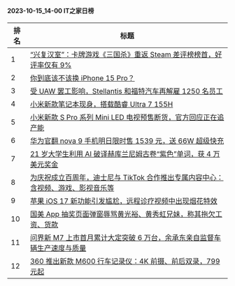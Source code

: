 #### 2023-10-15_14-00  IT之家日榜

| 排名 | 标题|
| --- | ---|
| 1 | [“兴复汉室”：卡牌游戏《三国杀》重返 Steam 差评榜榜首，好评率仅有 9%](https://www.ithome.com/0/724/897.htm) |
| 2 | [你到底该不该换 iPhone 15 Pro？](https://www.ithome.com/0/724/946.htm) |
| 3 | [受 UAW 罢工影响，Stellantis 和福特汽车再解雇 1250 名员工](https://www.ithome.com/0/724/929.htm) |
| 4 | [小米新款笔记本现身，搭载酷睿 Ultra 7 155H](https://www.ithome.com/0/724/951.htm) |
| 5 | [小米新款 S Pro 系列 Mini LED 电视预售断货，官方回应正在追产能](https://www.ithome.com/0/724/958.htm) |
| 6 | [华为官翻 nova 9 手机明日限时售 1539 元，送 66W 超级快充](https://www.ithome.com/0/724/952.htm) |
| 7 | [21 岁大学生利用 AI 破译赫库兰尼姆古卷“紫色”单词，获 4 万美元奖金](https://www.ithome.com/0/724/910.htm) |
| 8 | [为庆祝成立百周年，迪士尼与 TikTok 合作推出专属内容中心：含视频、游戏、影视音乐等](https://www.ithome.com/0/724/892.htm) |
| 9 | [苹果 iOS 17 新功能引发尴尬，远程诊疗视频中出现烟花特效](https://www.ithome.com/0/724/974.htm) |
| 10 | [国美 App 抽奖页面弹窗辱骂黄光裕、黄秀虹兄妹，称其拖欠工资、货款](https://www.ithome.com/0/724/992.htm) |
| 11 | [问界新 M7 上市首月累计大定突破 6 万台，余承东亲自监督车辆生产速度与质量](https://www.ithome.com/0/724/971.htm) |
| 12 | [360 推出新款 M600 行车记录仪：4K 前摄、前后双录，799 元起](https://www.ithome.com/0/724/967.htm) |
